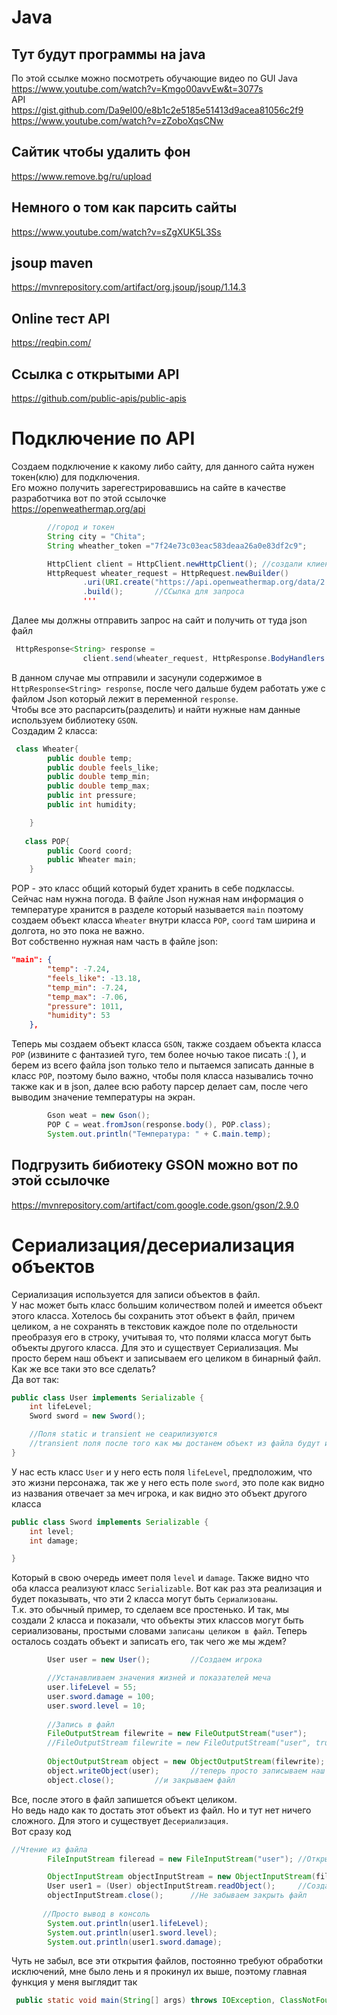 # Java
## Тут будут программы на java
По этой ссылке можно посмотреть обучающие видео по GUI Java  
https://www.youtube.com/watch?v=Kmgo00avvEw&t=3077s  
API  
https://gist.github.com/Da9el00/e8b1c2e5185e51413d9acea81056c2f9  
https://www.youtube.com/watch?v=zZoboXqsCNw

## Сайтик чтобы удалить фон
https://www.remove.bg/ru/upload  
## Немного о том как парсить сайты  
https://www.youtube.com/watch?v=sZgXUK5L3Ss

## jsoup maven  
https://mvnrepository.com/artifact/org.jsoup/jsoup/1.14.3  
## Online тест API  
https://reqbin.com/  
## Ссылка с открытыми API  
https://github.com/public-apis/public-apis
# Подключение по API  
Создаем подключение к какому либо сайту, для данного сайта нужен токен(клю) для подключения.  
Его можно получить зарегестрировавшись на сайте в качестве разработчика вот по этой ссылочке  
https://openweathermap.org/api
```java
        //город и токен
        String city = "Chita";
        String wheather_token ="7f24e73c03eac583deaa26a0e83df2c9";

        HttpClient client = HttpClient.newHttpClient(); //создали клиент, который отправляет запросы
        HttpRequest wheater_request = HttpRequest.newBuilder()
                .uri(URI.create("https://api.openweathermap.org/data/2.5/weather?q=" + city +"&appid=" + wheather_token + "&units=metric"))
                .build();       //ССылка для запроса
                '''
```
Далее мы должны отправить запрос на сайт и получить от туда json файл
```java
 HttpResponse<String> response =
                client.send(wheater_request, HttpResponse.BodyHandlers.ofString()); //отправляем запрос и сохраняем в response
```
В данном случае мы отправили и засунули содержимое в ``` HttpResponse<String> response ```, после чего дальше будем работать уже с файлом Json который лежит в переменной ``` response ```.  
Чтобы все это распарсить(разделить) и найти нужные нам данные используем библиотеку ```GSON```.  
Создадим 2 класса:
```java
 class Wheater{
        public double temp;
        public double feels_like;
        public double temp_min;
        public double temp_max;
        public int pressure;
        public int humidity;

    }
    
   class POP{
        public Coord coord;
        public Wheater main;
    }
```
POP - это класс общий который будет хранить в себе подклассы. Сейчас нам нужна погода. В файле Json нужная нам информация о температуре хранится в разделе который называется ```main``` поэтому создаем объект класса ```Wheater``` внутри класса ```POP```, ```coord``` там ширина и долгота, но это пока не важно.  
Вот собственно нужная нам часть в файле json:
```json
"main": {
        "temp": -7.24,
        "feels_like": -13.18,
        "temp_min": -7.24,
        "temp_max": -7.06,
        "pressure": 1011,
        "humidity": 53
    },
```
Теперь мы создаем объект класса ```GSON```, также создаем объекта класса ```POP``` (извините с фантазией туго, тем более ночью такое писать :( ), и берем из всего файла json только тело и пытаемся записать данные в класс ```POP```, поэтому было важно, чтобы поля класса назывались точно также как и в json, далее всю работу парсер делает сам, после чего выводим значение температуры на экран.
```java
        Gson weat = new Gson();
        POP C = weat.fromJson(response.body(), POP.class);
        System.out.println("Температура: " + C.main.temp);
```        
## Подгрузить бибиотеку GSON можно вот по этой ссылочке  
https://mvnrepository.com/artifact/com.google.code.gson/gson/2.9.0  
# Сериализация/десериализация объектов  
Сериализация используется для записи объектов в файл.  
У нас может быть класс большим количеством полей и имеется объект этого класса. Хотелось бы сохранить этот объект в файл, причем целиком, а не сохранять в текстовик каждое поле по отдельности преобразуя его в строку, учитывая то, что полями класса могут быть объекты другого класса. Для это и существует Сериализация. Мы просто берем наш объект и записываем его целиком в бинарный файл.  
Как же все таки это все сделать?  
Да вот так:
```java
public class User implements Serializable {
    int lifeLevel;
    Sword sword = new Sword();

    //Поля static и transient не сеарилизуются
    //transient поля после того как мы достанем объект из файла будут иметь значения по умолчанию
}
```   
У нас есть класс ```User``` и у него есть поля ```lifeLevel```, предположим, что это жизни персонажа, так же у него есть поле ```sword```, это поле как видно из названия отвечает за меч игрока, и как видно это объект другого класса
```java
public class Sword implements Serializable {
    int level;
    int damage;

}
```
Который в свою очередь имеет поля ```level``` и ```damage```. Также видно что оба класса реализуют класс ```Serializable```. Вот как раз эта реализация и будет показывать, что эти 2 класса могут быть `Сериализованы`.   
Т.к. это обычный пример, то сделаем все простенько. И так, мы создали 2 класса и показали, что объекты этих классов могут быть сериализованы, простыми словами `записаны целиком в файл`. Теперь осталось создать объект и записать его, так чего же мы ждем?   
```java
        User user = new User();         //Создаем игрока

        //Устанавливаем значения жизней и показателей меча
        user.lifeLevel = 55;            
        user.sword.damage = 100;
        user.sword.level = 10;
        
        //Запись в файл
        FileOutputStream filewrite = new FileOutputStream("user");      //Создаем файл для записи(если уже есть файл, то он таким образом перезапишется
        //FileOutputStream filewrite = new FileOutputStream("user", true);      //Таким образом откроет для записи в конеце файла и сохранит, то что уже было записано ранее
        
        ObjectOutputStream object = new ObjectOutputStream(filewrite);  //Создаем объект для записи объектов в файл
        object.writeObject(user);       //теперь просто записываем наш объект
        object.close();         //и закрываем файл

```
Все, после этого в файл запишется объект целиком.  
Но ведь надо как то достать этот объект из файл. Но и тут нет ничего сложного. Для этого и существует `Десериализация`.  
Вот сразу код
```java
//Чтение из файла
        FileInputStream fileread = new FileInputStream("user"); //Открываем файл для чтения

        ObjectInputStream objectInputStream = new ObjectInputStream(fileread);  //создаем объект для чтения именно объектов
        User user1 = (User) objectInputStream.readObject();     //Создаем новый объект игрока и записываем его из файла
        objectInputStream.close();      //Не забываем закрыть файл
       
       //Просто вывод в консоль
        System.out.println(user1.lifeLevel);
        System.out.println(user1.sword.level);
        System.out.println(user1.sword.damage);
```
Чуть не забыл, все эти открытия файлов, постоянно требуют обработки исключений, мне было лень и я прокинул их выше, поэтому главная функция у меня выглядит так
```java
 public static void main(String[] args) throws IOException, ClassNotFoundException {
```

    
 


